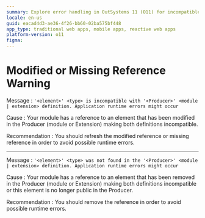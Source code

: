```yaml
---
summary: Explore error handling in OutSystems 11 (O11) for incompatible or missing module references to prevent application runtime errors.
locale: en-us
guid: eacad4d3-ae36-4f26-bb60-02ba575bf448
app_type: traditional web apps, mobile apps, reactive web apps
platform-version: o11
figma:
---
```


# Modified or Missing Reference Warning

Message
:   `'<element>' <type> is incompatible with '<Producer>' <module | extension> definition. Application runtime errors might occur`

Cause
:   Your module has a reference to an element that has been modified in the Producer (module or Extension) making both definitions incompatible.

Recommendation
:   You should refresh the modified reference or missing reference in order to avoid possible runtime errors.

---

Message
:   `'<element>' <type> was not found in the '<Producer>' <module | extension> definition. Application runtime errors might occur`

Cause
:   Your module has a reference to an element that has been removed in the Producer (module or Extension) making both definitions incompatible or this element is no longer public in the Producer.

Recommendation
:   You should remove the reference in order to avoid possible runtime errors.
